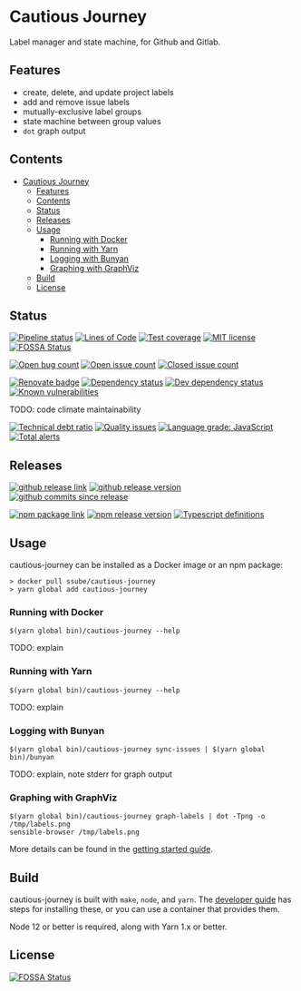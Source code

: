 # Cautious Journey

Label manager and state machine, for Github and Gitlab.

## Features

- create, delete, and update project labels
- add and remove issue labels
- mutually-exclusive label groups
- state machine between group values
- `dot` graph output

## Contents

- [Cautious Journey](#cautious-journey)
  - [Features](#features)
  - [Contents](#contents)
  - [Status](#status)
  - [Releases](#releases)
  - [Usage](#usage)
    - [Running with Docker](#running-with-docker)
    - [Running with Yarn](#running-with-yarn)
    - [Logging with Bunyan](#logging-with-bunyan)
    - [Graphing with GraphViz](#graphing-with-graphviz)
  - [Build](#build)
  - [License](#license)

## Status

[![Pipeline status](https://img.shields.io/gitlab/pipeline/ssube/cautious-journey.svg?gitlab_url=https%3A%2F%2Fgit.apextoaster.com&logo=gitlab)](https://git.apextoaster.com/ssube/cautious-journey/commits/master)
[![Lines of Code](https://sonarcloud.io/api/project_badges/measure?project=ssube_cautious-journey&metric=ncloc)](https://sonarcloud.io/dashboard?id=ssube_cautious-journey)
[![Test coverage](https://codecov.io/gh/ssube/cautious-journey/branch/master/graph/badge.svg)](https://codecov.io/gh/ssube/cautious-journey)
[![MIT license](https://img.shields.io/github/license/ssube/cautious-journey.svg)](https://github.com/ssube/cautious-journey/blob/master/LICENSE.md)
[![FOSSA Status](https://app.fossa.com/api/projects/git%2Bgithub.com%2Fssube%2Fcautious-journey.svg?type=shield)](https://app.fossa.com/projects/git%2Bgithub.com%2Fssube%2Fcautious-journey?ref=badge_shield)

[![Open bug count](https://img.shields.io/github/issues-raw/ssube/cautious-journey/type-bug.svg)](https://github.com/ssube/cautious-journey/issues?q=is%3Aopen+is%3Aissue+label%3Atype%2Fbug)
[![Open issue count](https://img.shields.io/github/issues-raw/ssube/cautious-journey.svg)](https://github.com/ssube/cautious-journey/issues?q=is%3Aopen+is%3Aissue)
[![Closed issue count](https://img.shields.io/github/issues-closed-raw/ssube/cautious-journey.svg)](https://github.com/ssube/cautious-journey/issues?q=is%3Aissue+is%3Aclosed)

[![Renovate badge](https://badges.renovateapi.com/github/ssube/cautious-journey)](https://renovatebot.com)
[![Dependency status](https://img.shields.io/david/ssube/cautious-journey.svg)](https://david-dm.org/ssube/cautious-journey)
[![Dev dependency status](https://img.shields.io/david/dev/ssube/cautious-journey.svg)](https://david-dm.org/ssube/cautious-journey?type=dev)
[![Known vulnerabilities](https://snyk.io/test/github/ssube/cautious-journey/badge.svg)](https://snyk.io/test/github/ssube/cautious-journey)

TODO: code climate maintainability

[![Technical debt ratio](https://img.shields.io/codeclimate/tech-debt/ssube/cautious-journey.svg)](https://codeclimate.com/github/ssube/cautious-journey/trends/technical_debt)
[![Quality issues](https://img.shields.io/codeclimate/issues/ssube/cautious-journey.svg)](https://codeclimate.com/github/ssube/cautious-journey/issues)
[![Language grade: JavaScript](https://img.shields.io/lgtm/grade/javascript/g/ssube/cautious-journey.svg?logo=lgtm)](https://lgtm.com/projects/g/ssube/cautious-journey/context:javascript)
[![Total alerts](https://img.shields.io/lgtm/alerts/g/ssube/cautious-journey.svg)](https://lgtm.com/projects/g/ssube/cautious-journey/alerts/)

## Releases

[![github release link](https://img.shields.io/badge/github-release-blue?logo=github)](https://github.com/ssube/cautious-journey/releases)
[![github release version](https://img.shields.io/github/tag/ssube/cautious-journey.svg)](https://github.com/ssube/cautious-journey/releases)
[![github commits since release](https://img.shields.io/github/commits-since/ssube/cautious-journey/v0.1.0.svg)](https://github.com/ssube/cautious-journey/compare/v0.1.0...master)

[![npm package link](https://img.shields.io/badge/npm-package-blue?logo=npm)](https://www.npmjs.com/package/cautious-journey)
[![npm release version](https://img.shields.io/npm/v/cautious-journey.svg)](https://www.npmjs.com/package/cautious-journey)
[![Typescript definitions](https://img.shields.io/npm/types/cautious-journey.svg)](https://www.npmjs.com/package/cautious-journey)

## Usage

cautious-journey can be installed as a Docker image or an npm package:

```shell
> docker pull ssube/cautious-journey
> yarn global add cautious-journey
```

### Running with Docker

```shell
$(yarn global bin)/cautious-journey --help
```

TODO: explain

### Running with Yarn

```shell
$(yarn global bin)/cautious-journey --help
```

TODO: explain

### Logging with Bunyan

```shell
$(yarn global bin)/cautious-journey sync-issues | $(yarn global bin)/bunyan
```

TODO: explain, note stderr for graph output

### Graphing with GraphViz

```shell
$(yarn global bin)/cautious-journey graph-labels | dot -Tpng -o /tmp/labels.png
sensible-browser /tmp/labels.png
```

More details can be found in the [getting started guide](./docs/getting-started.md#graphing).

## Build

cautious-journey is built with `make`, `node`, and `yarn`. The [developer guide](./docs/dev.md#setup) has steps
for installing these, or you can use a container that provides them.

Node 12 or better is required, along with Yarn 1.x or better.

## License

[![FOSSA Status](https://app.fossa.io/api/projects/git%2Bgithub.com%2Fssube%2Fcautious-journey.svg?type=large)](https://app.fossa.io/projects/git%2Bgithub.com%2Fssube%2Fcautious-journey?ref=badge_large)
